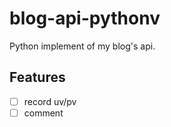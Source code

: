 # blog-api-pythonv

Python implement of my blog's api.

## Features

- [ ] record uv/pv
- [ ] comment
